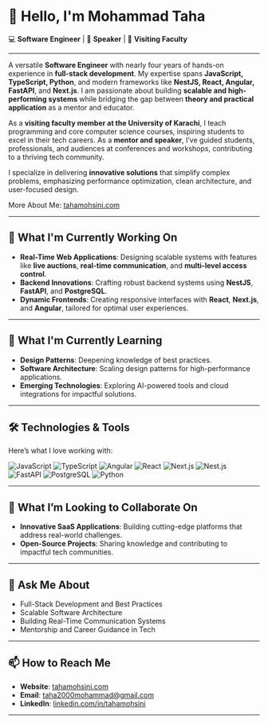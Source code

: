 # 👋 Hello, I'm Mohammad Taha  

💻 **Software Engineer** | 🎤 **Speaker**  | 🏫 **Visiting Faculty**  

---

A versatile **Software Engineer** with nearly four years of hands-on experience in **full-stack development**. My expertise spans **JavaScript, TypeScript, Python**, and modern frameworks like **NestJS, React, Angular, FastAPI**, and **Next.js**. I am passionate about building **scalable and high-performing systems** while bridging the gap between **theory and practical application** as a mentor and educator.  

As a **visiting faculty member at the University of Karachi**, I teach programming and core computer science courses, inspiring students to excel in their tech careers. As a **mentor and speaker**, I’ve guided students, professionals, and audiences at conferences and workshops, contributing to a thriving tech community.  

I specialize in delivering **innovative solutions** that simplify complex problems, emphasizing performance optimization, clean architecture, and user-focused design.

More About Me: [tahamohsini.com](https://tahamohsini.com)

---

## 🔭 What I'm Currently Working On  

- **Real-Time Web Applications**: Designing scalable systems with features like **live auctions**, **real-time communication**, and **multi-level access control**.  
- **Backend Innovations**: Crafting robust backend systems using **NestJS**, **FastAPI**, and **PostgreSQL**.  
- **Dynamic Frontends**: Creating responsive interfaces with **React**, **Next.js**, and **Angular**, tailored for optimal user experiences.  

---

## 🌱 What I'm Currently Learning  

- **Design Patterns**: Deepening knowledge of best practices.  
- **Software Architecture**: Scaling design patterns for high-performance applications.
- **Emerging Technologies**: Exploring AI-powered tools and cloud integrations for impactful solutions.

---

## 🛠️ Technologies & Tools  
Here’s what I love working with:  

![JavaScript](https://img.shields.io/badge/JavaScript-F7DF1E?logo=javascript&logoColor=white) 
![TypeScript](https://img.shields.io/badge/TypeScript-3178C6?logo=typescript&logoColor=white) 
![Angular](https://img.shields.io/badge/Angular-DD0031?logo=angular&logoColor=white) 
![React](https://img.shields.io/badge/React-61DAFB?logo=react&logoColor=white) 
![Next.js](https://img.shields.io/badge/Next.js-000000?logo=next.js&logoColor=white) 
![Nest.js](https://img.shields.io/badge/Nest.js-E0234E?logo=nestjs&logoColor=white) 
![FastAPI](https://img.shields.io/badge/FastAPI-009688?logo=fastapi&logoColor=white) 
![PostgreSQL](https://img.shields.io/badge/PostgreSQL-4169E1?logo=postgresql&logoColor=white) 
![Python](https://img.shields.io/badge/Python-3776AB?logo=python&logoColor=white)  

---

## 👯 What I’m Looking to Collaborate On  

- **Innovative SaaS Applications**: Building cutting-edge platforms that address real-world challenges.  
- **Open-Source Projects**: Sharing knowledge and contributing to impactful tech communities.  

---

## 💬 Ask Me About  

- Full-Stack Development and Best Practices  
- Scalable Software Architecture  
- Building Real-Time Communication Systems  
- Mentorship and Career Guidance in Tech  

---

## 📫 How to Reach Me  

- **Website**: [tahamohsini.com](https://tahamohsini.com)  
- **Email**: taha2000mohammad@gmail.com  
- **LinkedIn**: [linkedin.com/in/tahamohsini](https://linkedin.com/in/tahamohsini)  

---
